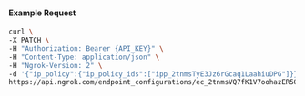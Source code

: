 <!-- Code generated for API Clients. DO NOT EDIT. -->

#### Example Request

```bash
curl \
-X PATCH \
-H "Authorization: Bearer {API_KEY}" \
-H "Content-Type: application/json" \
-H "Ngrok-Version: 2" \
-d '{"ip_policy":{"ip_policy_ids":["ipp_2tnmsTyE3Jz6rGcaq1LaahiuDPG"]}}' \
https://api.ngrok.com/endpoint_configurations/ec_2tnmsVQ7fK1V7oohazER50VXwZE
```
